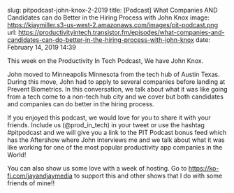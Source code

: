 slug: pitpodcast-john-knox-2-2019
title: [Podcast] What Companies AND Candidates can do Better in the Hiring Process with John Knox
image: https://kjaymiller.s3-us-west-2.amazonaws.com/images/pit-podcast.png
url: https://productivityintech.transistor.fm/episodes/what-companies-and-candidates-can-do-better-in-the-hiring-process-with-john-knox
date: February 14, 2019 14:39

This week on the Productivity In Tech Podcast, We have John Knox.

John moved to Minneapolis Minnesota from the tech hub of Austin Texas. During this move, John had to apply to several companies before landing at Prevent Biometrics. In this conversation, we talk about what it was like going from a tech come to a non-tech hub city and we cover but both candidates and companies can do better in the hiring process.

If you enjoyed this podcast, we would love for you to share it with your friends. Include us (@prod_in_tech) in your tweet or use the hashtag #pitpodcast and we will give you a link to the PIT Podcast bonus feed which has the Aftershow where John interviews me and we talk about what it was like working for one of the most popular productivity app companies in the World!

You can also show us some love with a week of hosting. Go to <https://ko-fi.com/jayandjaymedia> to support this and other shows that I do with some friends of mine!!
